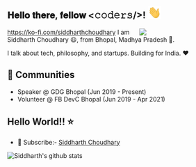 <h2> 𝐇𝐞𝐥𝐥𝐨 𝐭𝐡𝐞𝐫𝐞, 𝐟𝐞𝐥𝐥𝐨𝐰 <𝚌𝚘𝚍𝚎𝚛𝚜/>! <img src="https://raw.githubusercontent.com/ABSphreak/ABSphreak/master/gifs/Hi.gif" width="30px"></h2>

<img align='right' src='https://user-images.githubusercontent.com/5713670/87202985-820dcb80-c2b6-11ea-9f56-7ec461c497c3.gif' width='200"'>

<!-- [![Twitter Badge](https://img.shields.io/badge/-@monkfromearth-1ca0f1?style=flat-square&labelColor=1ca0f1&logo=twitter&logoColor=white&link=https://twitter.com/monkfromearth)](https://twitter.com/monkfromearth) 
[![Linkedin Badge](https://img.shields.io/badge/-monkfromearth-blue?style=flat-square&logo=Linkedin&logoColor=white&link=https://www.linkedin.com/in/monkfromearth/)](https://www.linkedin.com/in/monkfromearth/) 
[![Medium Badge](https://img.shields.io/badge/-@monkfromearth-03a57a?style=flat-square&labelColor=000000&logo=Medium&link=https://medium.com/@monkfromearth/)](https://medium.com/@monkfromearth)
[![GitHub followers](https://img.shields.io/github/followers/monkfromearth.svg?style=social&label=Follow&maxAge=2592000)](https://github.com/monkfromearth?tab=followers) -->
https://ko-fi.com/siddharthchoudhary
I am Siddharth Choudhary 😃, from Bhopal, Madhya Pradesh 🏫. 

I talk about tech, philosophy, and startups. Building for India. ❤️

## 👯 Communities
* Speaker @ GDG Bhopal (Jun 2019 - Present)
* Volunteer @ FB DevC Bhopal (Jun 2019 - Apr 2021)


## Hello World!! ⭐️
- 🔔 Subscribe:- [Siddharth Choudhary](https://www.youtube.com/siddharthzs)

![Siddharth's github stats](https://github-readme-stats.vercel.app/api?username=siddharthzs&hide=["issues"]&show_icons=true)
